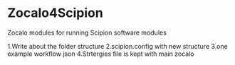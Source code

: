 # Zocalo4Scipion
Zocalo modules for running Scipion software modules


1.Write about the folder structure 
2.scipion.config with new structure
3.one example workflow json 
4.Strtergies file is kept with main zocalo
